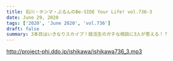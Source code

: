 ```yaml
---
title: 石川・ホンマ・ぶるんのBe-SIDE Your Life! vol.736-3
date: June 29, 2020
tags: ['2020', 'June 2020', 'vol.736']
draft: false
summary: 3本目はいきなりスカイプ！就活生のガチな相談に3人が答える！？
---
```


http://project-phi.ddo.jp/ishikawa/ishikawa736_3.mp3